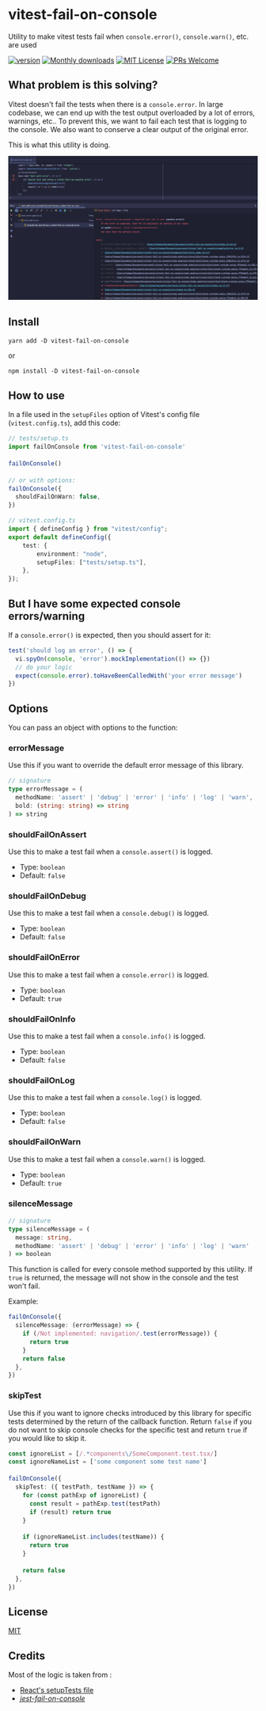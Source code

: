 # vitest-fail-on-console

Utility to make vitest tests fail when `console.error()`, `console.warn()`, etc. are used



[![version][version-badge]][package] [![Monthly downloads][npmstats-badge]][npmstats] [![MIT License][license-badge]][license] [![PRs Welcome][prs-badge]][prs]

## What problem is this solving?

Vitest doesn't fail the tests when there is a `console.error`. In large codebase, we can end up with the test output overloaded by a lot of errors, warnings, etc..
To prevent this, we want to fail each test that is logging to the console. We also want to conserve a clear output of the original error.

This is what this utility is doing.

![Example with console.error](./examples/example.png "Example with console.error")

## Install

```shell
yarn add -D vitest-fail-on-console
```

or

```shell
npm install -D vitest-fail-on-console
```

## How to use

In a file used in the `setupFiles` option of Vitest's config file (`vitest.config.ts`), add this code:

```ts
// tests/setup.ts
import failOnConsole from 'vitest-fail-on-console'

failOnConsole()

// or with options:
failOnConsole({
  shouldFailOnWarn: false,
})
```


```ts
// vitest.config.ts
import { defineConfig } from "vitest/config";
export default defineConfig({
    test: {
        environment: "node",
        setupFiles: ["tests/setup.ts"],
    },
});

```
## But I have some expected console errors/warning

If a `console.error()` is expected, then you should assert for it:

```ts
test('should log an error', () => {
  vi.spyOn(console, 'error').mockImplementation(() => {})
  // do your logic
  expect(console.error).toHaveBeenCalledWith('your error message')
})
```

## Options

You can pass an object with options to the function:

### errorMessage

Use this if you want to override the default error message of this library.

```ts
// signature
type errorMessage = (
  methodName: 'assert' | 'debug' | 'error' | 'info' | 'log' | 'warn',
  bold: (string: string) => string
) => string
```

### shouldFailOnAssert

Use this to make a test fail when a `console.assert()` is logged.

- Type: `boolean`
- Default: `false`

### shouldFailOnDebug

Use this to make a test fail when a `console.debug()` is logged.

- Type: `boolean`
- Default: `false`

### shouldFailOnError

Use this to make a test fail when a `console.error()` is logged.

- Type: `boolean`
- Default: `true`

### shouldFailOnInfo

Use this to make a test fail when a `console.info()` is logged.

- Type: `boolean`
- Default: `false`

### shouldFailOnLog

Use this to make a test fail when a `console.log()` is logged.

- Type: `boolean`
- Default: `false`

### shouldFailOnWarn

Use this to make a test fail when a `console.warn()` is logged.

- Type: `boolean`
- Default: `true`

### silenceMessage

```ts
// signature
type silenceMessage = (
  message: string,
  methodName: 'assert' | 'debug' | 'error' | 'info' | 'log' | 'warn'
) => boolean
```

This function is called for every console method supported by this utility.
If `true` is returned, the message will not show in the console and the test won't fail.

Example:

```ts
failOnConsole({
  silenceMessage: (errorMessage) => {
    if (/Not implemented: navigation/.test(errorMessage)) {
      return true
    }
    return false
  },
})
```

### skipTest

Use this if you want to ignore checks introduced by this library for specific tests determined by
the return of the callback function. Return `false` if you do not want to skip console checks for
the specific test and return `true` if you would like to skip it.

```ts
const ignoreList = [/.*components\/SomeComponent.test.tsx/]
const ignoreNameList = ['some component some test name']

failOnConsole({
  skipTest: ({ testPath, testName }) => {
    for (const pathExp of ignoreList) {
      const result = pathExp.test(testPath)
      if (result) return true
    }

    if (ignoreNameList.includes(testName)) {
      return true
    }
    
    return false
  },
})
```

## License

[MIT](https://github.com/thomasbroduch/vitest-fail-on-console/blob/develop/LICENSE)


## Credits

Most of the logic is taken from :
- [React's setupTests file](https://github.com/facebook/react/blob/main/scripts/jest/setupTests.js)
- [*jest-fail-on-console*](https://github.com/ValentinH/jest-fail-on-console/)

[version-badge]: https://img.shields.io/npm/v/vitest-fail-on-console.svg?style=flat-square
[package]: https://www.npmjs.com/package/vitest-fail-on-console
[downloads-badge]: https://img.shields.io/npm/dm/vitest-fail-on-console.svg?style=flat-square
[npmstats]: http://npm-stat.com/charts.html?package=vitest-fail-on-console
[npmstats-badge]: https://img.shields.io/npm/dm/vitest-fail-on-console.svg?style=flat-square
[license-badge]: https://img.shields.io/badge/license-MIT-blue.svg?style=flat-square
[license]: https://github.com/ValentinH/vitest-fail-on-console/blob/master/LICENSE
[prs-badge]: https://img.shields.io/badge/PRs-welcome-brightgreen.svg?style=flat-square
[prs]: http://makeapullrequest.com
